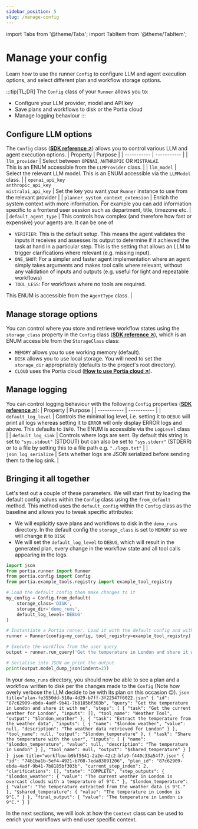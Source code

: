 ```yaml
---
sidebar_position: 5
slug: /manage-config
---
```


import Tabs from '@theme/Tabs';
import TabItem from '@theme/TabItem';

# Manage your config
Learn how to use the runner `Config` to configure LLM and agent execution options, and select different plan and workflow storage options.

:::tip[TL;DR]
The `Config` class of your `Runner` allows you to:
- Configure your LLM provider, model and API key
- Save plans and workflows to disk or the Portia cloud
- Manage logging behaviour
:::

## Configure LLM options
The `Config` class (<a href="/SDK/portia/config" target="_blank">**SDK reference ↗**</a>) allows you to control various LLM and agent execution options.
| Property | Purpose |
| ----------- | ----------- |
| `llm_provider` | Select between `OPENAI`, `ANTHROPIC` OR `MISTRALAI`. <br/>This is an ENUM accessible from the `LLMProvider` class. |
| `llm_model` | Select the relevant LLM model. This is an ENUM accessible via the `LLMModel` class. |
| `openai_api_key`<br/>`anthropic_api_key`<br/>`mistralai_api_key` | Set the key you want your `Runner` instance to use from the relevant provider |
| `planner_system_context_extension` | Enrich the system context with more information. For example you can add information specific to a frontend user session such as department, title, timezone etc. |
| `default_agent_type` | This controls how complex (and therefore how fast or expensive) your agents are. It can be one of <ul><li>`VERIFIER`: This is the default setup. This means the agent validates the inputs it receives and assesses its output to determine if it achieved the task at hand in a particular step. This is the setting that allows an LLM to trigger clarifications where relevant (e.g. missing input).</li><li>`ONE_SHOT`: For a simpler and faster agent implementation where an agent simply takes arguments and makes tool calls where relevant, without any validation of inputs and outputs (e.g. useful for light and repeatable workflows)</li><li>`TOOL_LESS`: For workflows where no tools are required.</li></ul>This ENUM is accessible from the `AgentType` class. |

## Manage storage options
You can control where you store and retrieve workflow states using the `storage_class` property in the `Config` class (<a href="/SDK/portia/config" target="_blank">**SDK reference ↗**</a>), which is an ENUM accessible from the `StorageClass` class:
- `MEMORY` allows you to use working memory (default).
- `DISK` allows you to use local storage. You will need to set the `storage_dir` appropriately (defaults to the project's root directory).
- `CLOUD` uses the Portia cloud (<a href="/use-portia-cloud" target="_blank">**How to use Portia cloud ↗**</a>).

## Manage logging
You can control logging behaviour with the following `Config` properties (<a href="/SDK/portia/config" target="_blank">**SDK reference ↗**</a>):
| Property | Purpose |
| ----------- | ----------- |
| `default_log_level` | Controls the minimal log level, i.e. setting it to `DEBUG` will print all logs whereas setting it to `ERROR` will only display ERROR logs and above. This defaults to `INFO`. The ENUM is accessible via the `LogLevel` class |
| `default_log_sink` | Controls where logs are sent. By default this string is set to  `"sys.stdout"` (STDOUT) but can also be set to  `"sys.stderr"` (STDERR) or to a file by setting this to a file path e.g. `"./logs.txt"` |
| `json_log_serialize` | Sets whether logs are JSON serialized before sending them to the log sink. |

## Bringing it all together
Let's test out a couple of these parameters. We will start first by loading the default config values within the `Config` class using the `from_default` method. This method uses the `default_config` within the `Config` class as the baseline and allows you to tweak specific attributes:
- We will explicitly save plans and workflows to disk in the `demo_runs` directory. In the default config the `storage_class` is set to `MEMORY` so we will change it to `DISK`
- We will set the `default_log_level` to `DEBUG`, which will result in the generated plan, every change in the workflow state and all tool calls appearing in the logs.

```python title="main.py"
import json
from portia.runner import Runner
from portia.config import Config
from portia.example_tools.registry import example_tool_registry

# Load the default config then make changes to it
my_config = Config.from_default(
    storage_class='DISK', 
    storage_dir='demo_runs',
    default_log_level='DEBUG'
)

# Instantiate a Portia runner. Load it with the default config and with the simple tool above.
runner = Runner(config=my_config, tool_registry=example_tool_registry)

# Execute the workflow from the user query
output = runner.run_query('Get the temperature in London and share it with me')

# Serialise into JSON an print the output
print(output.model_dump_json(indent=2))
```

In your `demo_runs` directory, you should now be able to see a plan and a workflow written to disk per the changes made to the `Config` (Note how overly verbose the LLM decide to be with its plan on this occasion :wink:).
<Tabs>
  <TabItem value="plan" label="Generated plan">
    ```json title="plan-fe3550dd-510a-4d29-b7ff-3f22547f6022.json"
   {
        "id": "87c62909-ebda-4adf-9b41-7b8185bf303b",
        "query": "Get the temperature in London and share it with me",
        "steps": [
            {
                "task": "Get the current weather for London",
                "inputs": [],
                "tool_name": "Weather Tool",
                "output": "$london_weather"
            },
            {
                "task": "Extract the temperature from the weather data",
                "inputs": [
                    {
                        "name": "$london_weather",
                        "value": null,
                        "description": "The weather data retrieved for London"
                    }
                ],
                "tool_name": null,
                "output": "$london_temperature"
            },
            {
                "task": "Share the temperature with the user",
                "inputs": [
                    {
                        "name": "$london_temperature",
                        "value": null,
                        "description": "The temperature in London"
                    }
                ],
                "tool_name": null,
                "output": "$shared_temperature"
            }
        ]
    }
    ```
  </TabItem>
    <TabItem value="workflow" label="Workflow in final state" default>
    ```json title="workflow-b9bf5541-2a2e-42c2-bfa9-f440c33a54f7.json"
    {
    "id": "74b1ba1b-5ef4-4921-b708-7eda83891206",
    "plan_id": "87c62909-ebda-4adf-9b41-7b8185bf303b",
    "current_step_index": 2,
    "clarifications": [],
    "state": "COMPLETE",
    "step_outputs": {
        "$london_weather": {
        "value": "The current weather in London is overcast clouds with a temperature of 9°C."
        },
        "$london_temperature": {
        "value": "The temperature extracted from the weather data is 9°C."
        },
        "$shared_temperature": {
        "value": "The temperature in London is 9°C."
        }
    },
    "final_output": {
        "value": "The temperature in London is 9°C."
    }
    }
    ```
  </TabItem>
</Tabs>

In the next sections, we will look at how the `Context` class can be used to enrich your workflows with end user specific context.